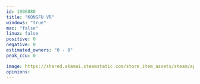 ```yaml
---
id: 1906880
title: "KONGFU VR"
windows: "true"
mac: "false"
linux: false
positive: 0
negative: 0
estimated_owners: "0 - 0"
peak_ccu: 0

image: https://shared.akamai.steamstatic.com/store_item_assets/steam/apps/1906880/header.jpg?t=1646385869
opinions:
---
```

